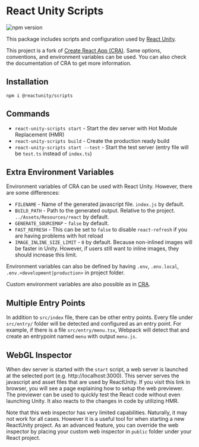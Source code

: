 # React Unity Scripts

![npm version](https://badge.fury.io/js/%40reactunity%2Fscripts.svg)

This package includes scripts and configuration used by [React Unity](https://github.com/ReactUnity/core).

This project is a fork of [Create React App (CRA)](https://create-react-app.dev/). Same options, conventions, and environment variables can be used. You can also check the documentation of CRA to get more information.

## Installation

```
npm i @reactunity/scripts
```

## Commands

- `react-unity-scripts start` - Start the dev server with Hot Module Replacement (HMR)
- `react-unity-scripts build` - Create the production ready build
- `react-unity-scripts start --test` - Start the test server (entry file will be `test.ts` instead of `index.ts`)

## Extra Environment Variables

Environment variables of CRA can be used with React Unity. However, there are some differences:

- `FILENAME` - Name of the generated javascript file. `index.js` by default.
- `BUILD_PATH` - Path to the generated output. Relative to the project. `../Assets/Resources/react` by default.
- `GENERATE_SOURCEMAP` - `false` by default.
- `FAST_REFRESH` - This can be set to `false` to disable `react-refresh` if you are having problems with hot reload
- `IMAGE_INLINE_SIZE_LIMIT` - `0` by default. Because non-inlined images will be faster in Unity. However, if users still want to inline images, they should increase this limit.

Environment variables can also be defined by having `.env`, `.env.local`, `.env.<development|production>` in project folder.

Custom environment variables are also possible as in [CRA](https://create-react-app.dev/docs/adding-custom-environment-variables).

## Multiple Entry Points

In addition to `src/index` file, there can be other entry points. Every file under `src/entry/` folder will be detected and configured as an entry point. For example, if there is a file `src/entry/menu.tsx`, Webpack will detect that and create an entrypoint named `menu` with output `menu.js`.

## WebGL Inspector

When dev server is started with the `start` script, a web server is launched at the selected port (e.g. http://localhost:3000). This server serves the javascript and asset files that are used by ReactUnity. If you visit this link in browser, you will see a page explaining how to setup the web previewer. The previewer can be used to quickly test the React code without even launching Unity. It also reacts to the changes in code by utilizing HMR.

Note that this web inspector has very limited capabilities. Naturally, it may not work for all cases. However it is a useful tool for when starting a new ReactUnity project. As an advanced feature, you can override the web inspector by placing your custom web inspector in `public` folder under your React project.
